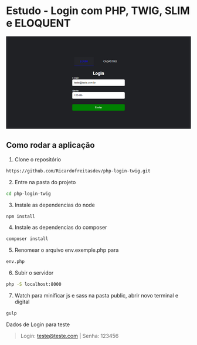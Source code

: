 # Estudo - Login com PHP, TWIG, SLIM e ELOQUENT

![interface](./interface.jpg)

## Como rodar a aplicação


1. Clone o repositório
```sh
https://github.com/Ricardofreitasdev/php-login-twig.git
```

2. Entre na pasta do projeto
```sh
cd php-login-twig
```

3. Instale as dependencias do node
```sh
npm install
```

4. Instale as dependencias do composer
```sh
composer install
```

5. Renomear o arquivo env.exemple.php para
```sh
env.php
```

6. Subir o servidor
```sh
php -S localhost:8000
```

7. Watch para minificar js e sass na pasta public, abrir novo terminal e digital
```sh
gulp
```

Dados de Login para teste

> Login: teste@teste.com | 
> Senha: 123456